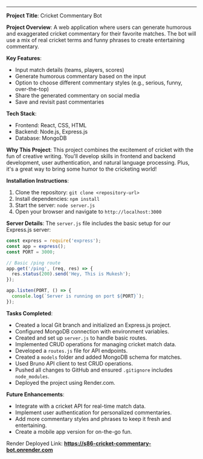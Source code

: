 ---

**Project Title**: Cricket Commentary Bot

**Project Overview**: A web application where users can generate humorous and exaggerated cricket commentary for their favorite matches. The bot will use a mix of real cricket terms and funny phrases to create entertaining commentary.

**Key Features**:
- Input match details (teams, players, scores)
- Generate humorous commentary based on the input
- Option to choose different commentary styles (e.g., serious, funny, over-the-top)
- Share the generated commentary on social media
- Save and revisit past commentaries

**Tech Stack**:
- Frontend: React, CSS, HTML
- Backend: Node.js, Express.js
- Database: MongoDB

**Why This Project**: This project combines the excitement of cricket with the fun of creative writing. You'll develop skills in frontend and backend development, user authentication, and natural language processing. Plus, it's a great way to bring some humor to the cricketing world!

**Installation Instructions**:
1. Clone the repository: `git clone <repository-url>`
2. Install dependencies: `npm install`
3. Start the server: `node server.js`
4. Open your browser and navigate to `http://localhost:3000`

**Server Details**:
The `server.js` file includes the basic setup for our Express.js server:
```javascript
const express = require('express');
const app = express();
const PORT = 3000;

// Basic /ping route
app.get('/ping', (req, res) => {
  res.status(200).send('Hey, This is Mukesh');
});

app.listen(PORT, () => {
  console.log(`Server is running on port ${PORT}`);
});
```

**Tasks Completed**:
- Created a local Git branch and initialized an Express.js project.
- Configured MongoDB connection with environment variables.
- Created and set up `server.js` to handle basic routes.
- Implemented CRUD operations for managing cricket match data.
- Developed a `routes.js` file for API endpoints.
- Created a `models` folder and added MongoDB schema for matches.
- Used Bruno API client to test CRUD operations.
- Pushed all changes to GitHub and ensured `.gitignore` includes `node_modules`.
- Deployed the project using Render.com.

**Future Enhancements**:
- Integrate with a cricket API for real-time match data.
- Implement user authentication for personalized commentaries.
- Add more commentary styles and phrases to keep it fresh and entertaining.
- Create a mobile app version for on-the-go fun.

Render Deployed Link: **https://s86-cricket-commentary-bot.onrender.com**

